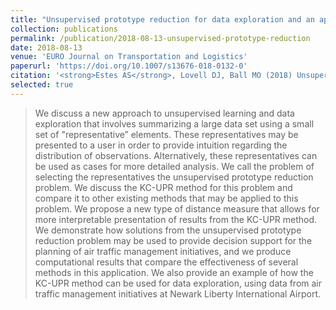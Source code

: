 ```yaml
---
title: "Unsupervised prototype reduction for data exploration and an application to air traffic management initiatives"
collection: publications
permalink: /publication/2018-08-13-unsupervised-prototype-reduction
date: 2018-08-13
venue: 'EURO Journal on Transportation and Logistics'
paperurl: 'https://doi.org/10.1007/s13676-018-0132-0'
citation: '<strong>Estes AS</strong>, Lovell DJ, Ball MO (2018) Unsupervised prototype reduction for data exploration and an application to air traffic management initiatives. <i>EURO Journal on Transportation and Logistics.</i> 2603(1):1-44.'
selected: true
---
```


> We discuss a new approach to unsupervised learning and data exploration that involves summarizing a large data set using a small set of "representative” elements. These representatives may be presented to a user in order to provide intuition regarding the distribution of observations. Alternatively, these representatives can be used as cases for more detailed analysis. We call the problem of selecting the representatives the unsupervised prototype reduction problem. We discuss the KC-UPR method for this problem and compare it to other existing methods that may be applied to this problem. We propose a new type of distance measure that allows for more interpretable presentation of results from the KC-UPR method. We demonstrate how solutions from the unsupervised prototype reduction problem may be used to provide decision support for the planning of air traffic management initiatives, and we produce computational results that compare the effectiveness of several methods in this application. We also provide an example of how the KC-UPR method can be used for data exploration, using data from air traffic management initiatives at Newark Liberty International Airport.
